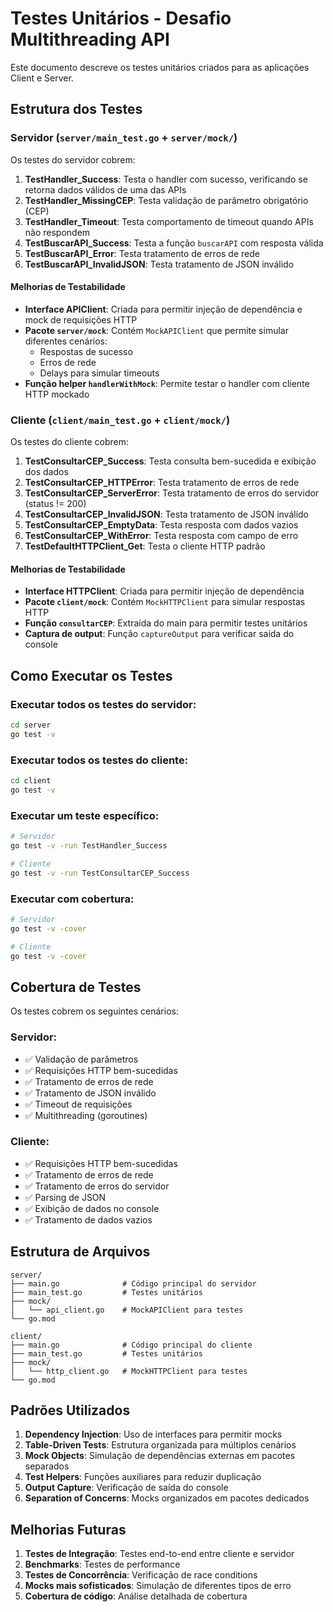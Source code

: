 # Testes Unitários - Desafio Multithreading API

Este documento descreve os testes unitários criados para as aplicações Client e Server.

## Estrutura dos Testes

### Servidor (`server/main_test.go` + `server/mock/`)

Os testes do servidor cobrem:

1. **TestHandler_Success**: Testa o handler com sucesso, verificando se retorna dados válidos de uma das APIs
2. **TestHandler_MissingCEP**: Testa validação de parâmetro obrigatório (CEP)
3. **TestHandler_Timeout**: Testa comportamento de timeout quando APIs não respondem
4. **TestBuscarAPI_Success**: Testa a função `buscarAPI` com resposta válida
5. **TestBuscarAPI_Error**: Testa tratamento de erros de rede
6. **TestBuscarAPI_InvalidJSON**: Testa tratamento de JSON inválido

#### Melhorias de Testabilidade

- **Interface APIClient**: Criada para permitir injeção de dependência e mock de requisições HTTP
- **Pacote `server/mock`**: Contém `MockAPIClient` que permite simular diferentes cenários:
  - Respostas de sucesso
  - Erros de rede
  - Delays para simular timeouts
- **Função helper `handlerWithMock`**: Permite testar o handler com cliente HTTP mockado

### Cliente (`client/main_test.go` + `client/mock/`)

Os testes do cliente cobrem:

1. **TestConsultarCEP_Success**: Testa consulta bem-sucedida e exibição dos dados
2. **TestConsultarCEP_HTTPError**: Testa tratamento de erros de rede
3. **TestConsultarCEP_ServerError**: Testa tratamento de erros do servidor (status != 200)
4. **TestConsultarCEP_InvalidJSON**: Testa tratamento de JSON inválido
5. **TestConsultarCEP_EmptyData**: Testa resposta com dados vazios
6. **TestConsultarCEP_WithError**: Testa resposta com campo de erro
7. **TestDefaultHTTPClient_Get**: Testa o cliente HTTP padrão

#### Melhorias de Testabilidade

- **Interface HTTPClient**: Criada para permitir injeção de dependência
- **Pacote `client/mock`**: Contém `MockHTTPClient` para simular respostas HTTP
- **Função `consultarCEP`**: Extraída do main para permitir testes unitários
- **Captura de output**: Função `captureOutput` para verificar saída do console

## Como Executar os Testes

### Executar todos os testes do servidor:
```bash
cd server
go test -v
```

### Executar todos os testes do cliente:
```bash
cd client
go test -v
```

### Executar um teste específico:
```bash
# Servidor
go test -v -run TestHandler_Success

# Cliente
go test -v -run TestConsultarCEP_Success
```

### Executar com cobertura:
```bash
# Servidor
go test -v -cover

# Cliente
go test -v -cover
```

## Cobertura de Testes

Os testes cobrem os seguintes cenários:

### Servidor:
- ✅ Validação de parâmetros
- ✅ Requisições HTTP bem-sucedidas
- ✅ Tratamento de erros de rede
- ✅ Tratamento de JSON inválido
- ✅ Timeout de requisições
- ✅ Multithreading (goroutines)

### Cliente:
- ✅ Requisições HTTP bem-sucedidas
- ✅ Tratamento de erros de rede
- ✅ Tratamento de erros do servidor
- ✅ Parsing de JSON
- ✅ Exibição de dados no console
- ✅ Tratamento de dados vazios

## Estrutura de Arquivos

```
server/
├── main.go              # Código principal do servidor
├── main_test.go         # Testes unitários
├── mock/
│   └── api_client.go    # MockAPIClient para testes
└── go.mod

client/
├── main.go              # Código principal do cliente
├── main_test.go         # Testes unitários
├── mock/
│   └── http_client.go   # MockHTTPClient para testes
└── go.mod
```

## Padrões Utilizados

1. **Dependency Injection**: Uso de interfaces para permitir mocks
2. **Table-Driven Tests**: Estrutura organizada para múltiplos cenários
3. **Mock Objects**: Simulação de dependências externas em pacotes separados
4. **Test Helpers**: Funções auxiliares para reduzir duplicação
5. **Output Capture**: Verificação de saída do console
6. **Separation of Concerns**: Mocks organizados em pacotes dedicados

## Melhorias Futuras

1. **Testes de Integração**: Testes end-to-end entre cliente e servidor
2. **Benchmarks**: Testes de performance
3. **Testes de Concorrência**: Verificação de race conditions
4. **Mocks mais sofisticados**: Simulação de diferentes tipos de erro
5. **Cobertura de código**: Análise detalhada de cobertura
